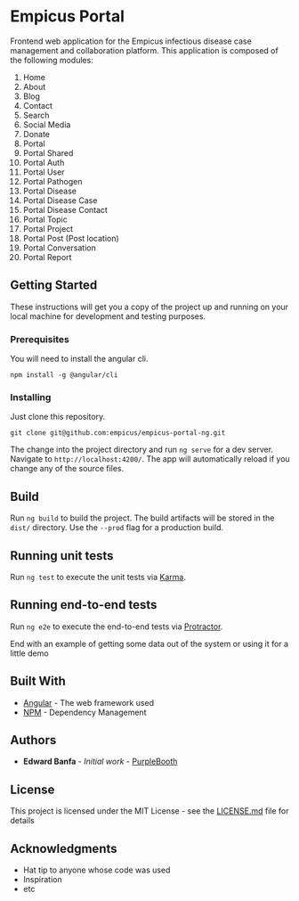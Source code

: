 # Empicus Portal

Frontend web application for the Empicus infectious disease case management and collaboration platform. This application
is composed of the following modules:

1. Home
2. About
3. Blog
4. Contact
5. Search
6. Social Media
7. Donate
8. Portal
9. Portal Shared
10. Portal Auth
11. Portal User
12. Portal Pathogen
13. Portal Disease
14. Portal Disease Case
15. Portal Disease Contact
16. Portal Topic
17. Portal Project
18. Portal Post (Post location)
19. Portal Conversation
20. Portal Report

## Getting Started

These instructions will get you a copy of the project up and running on your local machine for development and testing purposes.

### Prerequisites

You will need to install the angular cli.

```
npm install -g @angular/cli
```

### Installing

Just clone this repository.

```
git clone git@github.com:empicus/empicus-portal-ng.git
```

The change into the project directory and run `ng serve` for a dev server. Navigate to `http://localhost:4200/`. The app will automatically reload if you change any of the source files.

## Build

Run `ng build` to build the project. The build artifacts will be stored in the `dist/` directory. Use the `--prod` flag for a production build.

## Running unit tests

Run `ng test` to execute the unit tests via [Karma](https://karma-runner.github.io).

## Running end-to-end tests

Run `ng e2e` to execute the end-to-end tests via [Protractor](http://www.protractortest.org/).

End with an example of getting some data out of the system or using it for a little demo

## Built With

* [Angular](http://www.angular.io) - The web framework used
* [NPM](https://npm.org/) - Dependency Management


## Authors

* **Edward Banfa** - *Initial work* - [PurpleBooth](https://github.com/PurpleBooth)

## License

This project is licensed under the MIT License - see the [LICENSE.md](LICENSE.md) file for details

## Acknowledgments

* Hat tip to anyone whose code was used
* Inspiration
* etc